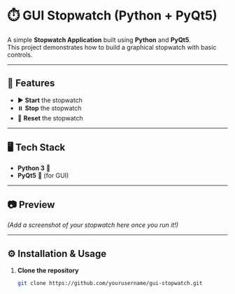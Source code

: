 # ⏱️ GUI Stopwatch (Python + PyQt5)

A simple **Stopwatch Application** built using **Python** and **PyQt5**.  
This project demonstrates how to build a graphical stopwatch with basic controls.

---

## 🚀 Features
- ▶️ **Start** the stopwatch  
- ⏸️ **Stop** the stopwatch  
- 🔄 **Reset** the stopwatch  

---

## 🖥️ Tech Stack
- **Python 3** 🐍
- **PyQt5** 🎨 (for GUI)

---

## 📷 Preview
*(Add a screenshot of your stopwatch here once you run it!)*  

---

## ⚙️ Installation & Usage

1. **Clone the repository**
   ```bash
   git clone https://github.com/yourusername/gui-stopwatch.git
